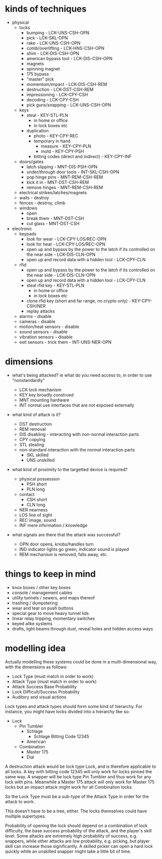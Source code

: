 # kinds of techniques

- physical
  - locks
    - bumping - LCK-UNS-CSH-OPN
    - pick - LCK-SKL-OPN
    - rake - LCK-UNS-CSH-OPN
    - comb/overlifting - LCK-HNS-CSH-OPN
    - shim - LCK-DIS-CSH-OPN
    - american bypass tool - LCK-DIS-CSH-OPN
    - magnets
    - spinning magnet
    - 175 bypass
    - "master" pick
    - momentum/impact - LCK-DIS-CSH-REM
    - destruction - LCK-DST-CSH-REM
    - impressioning - LCK-CPY-CSH
    - decoding - LCK-CPY-CSH
    - pick guns/snapping - LCK-UNS-CSH-OPN
  - keys
    - steal - KEY-STL-PLN
      - in home or office
      - in lock boxes etc
    - duplication
      - photo - KEY-CPY-REC
      - temporary in hand
        - measure - KEY-CPY-PLN
        - mold - KEY-CPY-PSH
      - bitting codes (direct and indirect) - KEY-CPY-INF
  - doors/gates
    - latch slipping - MNT-DIS-PSH-OPN
    - under/through door tools - INT-SKL-CSH-OPN
    - pop hinge pins - MNT-REM-CSH-REM
    - kick it in - MNT-DST-CSH-REM
    - remove hinges - MNT-REM-CSH-REM
  - electrical strikes/latches/magnets
  - walls - destroy
  - fences - destroy, climb
  - windows
    - open
    - break them - MNT-DST-CSH
    - cut glass - MNT-DST-CSH
- electronic
  - keypads
    - look for wear - LCK-CPY-LOS/REC-OPN
    - look for heat - LCK-CPY-LOS/REC-OPN
    - open up and bypass by the power to the latch if its controlled on the near side - LCK-DIS-CLN-OPN
    - open up and record data with a hidden tool - LCK-CPY-CLN
  - rfid
    - open up and bypass by the power to the latch if its controlled on the near side - LCK-DIS-CLN-OPN
    - open up and record data with a hidden tool - LCK-CPY-CLN
    - steal rfid key - KEY-STL-PLN
      - in home or office
      - in lock boxes etc
    - clone rfid key (short and far range, no crypto only) - KEY-CPY-CSH/NER
    - replay attacks
  - alarms - disable
  - cameras - disable
  - motion/heat sensors - disable
  - sound sensors - disable
  - vibration sensors - disable
  - exit sensors - trick them - INT-UNS-NER-OPN

# dimensions

- what's being attacked? ie what do you need access to, in order to use "nonstandardly"
  - LCK lock mechanism
  - KEY key broadly construed
  - MNT mounting hardware
  - INT normal use interfaces that are not exposed externally

- what kind of attack is it?
  - DST destruction
  - REM removal
  - DIS disabling - interacting with non-normal interaction parts
  - CPY copying
  - STL stealing
  - non-standard interaction with the normal interaction parts
    - SKL skilled
    - UNS unskilled

- what kind of proximity to the targetted device is required?
  - physical possession
    - PSH short
    - PLN long
  - contact
    - CSH short
    - CLN long
  - NER nearness
  - LOS line of sight
  - REC image, sound
  - INF mere information / knowledge

- what signals are there that the attack was successful?
  - OPN door opens, knobs/handles turn
  - IND indicator lights go green, indicator sound is played
  - REM mechanism is removed, falls away, etc.


# things to keep in mind

- knox boxes / other key boxes
- console / management cables
- utility tunnels / sewers, and maps thereof
- trashing / dumpstering
- wear and tear on push buttons
- special gear to move heavy tunnel lids
- linear relay tripping, momentary switches
- keyed alike systems
- drafts, light beams through dust, reveal holes and hidden access ways

#  modelling idea

Actually modelling these systems could be done in a multi-dimensional way, with the dimensions as follows:

- Lock Type (must match in order to work)
- Attack Type (must match in order to work)
- Attack Success Base Probability
- Lock Difficult/Success Probability
- Auditory and visual actions

Lock types and attack types should form some kind of hierarchy. For instance, you might have locks divided into a hierarchy like so:

- Lock
  - Pin Tumbler
    - Schlage
      - Schlage Bitting Code 12345
    - American
  - Combination
    - Master 175
    - Dial

A destruction attack would be lock type Lock, and is therefore applicable to all locks. A key with bitting code 12345 will only work for locks pinned the same way. A snapper will be lock type Pin Tumbler and thus work for any lock with pins. Meanwhile a Master 175 attack will only work for Master 175 locks but an impact attack might work for all Combination locks.

So the Lock Type must be a sub-type of the Attack Type in order for the attack to work.

This doesn't have to be a tree, either. The locks themselves could have multiple supertypes.

Probability of opening the lock should depend on a combination of lock difficulty, the base success probability of the attack, and the player's skill level. Some attacks are extremely high probability of success, e.g. snappers, while other attacks are low probability, e.g. picking, but player skill can increase those significantly. A skilled picker can open a hard lock quickly while an unskilled snapper might take a little bit of time.